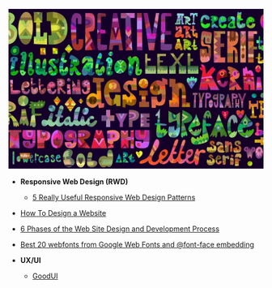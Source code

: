 ![webdesign](img/webdesign.jpg)

* **Responsive Web Design (RWD)**
  * [5 Really Useful Responsive Web Design Patterns](http://designshack.net/articles/css/5-really-useful-responsive-web-design-patterns/)

* [How To Design a Website](http://www.awwwards.com/how-to-design-a-website.html)
* [6 Phases of the Web Site Design and Development Process](http://www.idesignstudios.com/blog/web-design/phases-web-design-development-process/#.Ut7WyJBTvQo)
* [Best 20 webfonts from Google Web Fonts and @font-face embedding](http://www.awwwards.com/best-20-webfonts-from-google-web-fonts-and-font-face-embedding.html)

* **UX/UI**
  * [GoodUI](http://www.goodui.org/)
